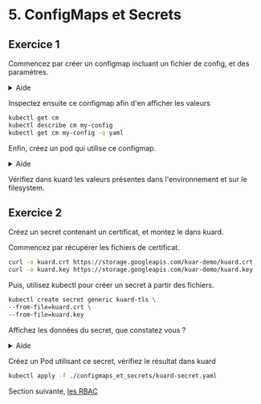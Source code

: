# 5. ConfigMaps et Secrets

## Exercice 1

Commencez par créer un configmap incluant un fichier de config, et des paramètres.

<details>
<summary>Aide</summary>
```bash
kubectl create configmap my-config \
--from-file=./configmaps_et_secrets/simple_config.txt \
--from-literal=extra-param=extra-value \
--from-literal=another-param=another-value
```
</details>

Inspectez ensuite ce configmap afin d'en afficher les valeurs

```bash
kubectl get cm
kubectl describe cm my-config
kubectl get cm my-config -o yaml
```

Enfin, créez un pod qui utilise ce configmap.

<details>
<summary>Aide</summary>
```bash
kubectl apply -f ./3_configmaps_et_secrets/2_kuard_config.yaml
```
</details>

Vérifiez dans kuard les valeurs présentes dans l'environnement et sur le filesystem.

## Exercice 2

Créez un secret contenant un certificat, et montez le dans kuard.

Commencez par récupérer les fichiers de certificat.

```bash
curl -o kuard.crt https://storage.googleapis.com/kuar-demo/kuard.crt
curl -o kuard.key https://storage.googleapis.com/kuar-demo/kuard.key
```

Puis, utilisez kubectl pour créer un secret à partir des fichiers.

```bash
kubectl create secret generic kuard-tls \
--from-file=kuard.crt \
--from-file=kuard.key
```

Affichez les données du secret, que constatez vous ?

<details>
<summary>Aide</summary>

```bash
kubectl get secret
kubectl describe secret
```

</details>

Créez un Pod utilisant ce secret, vérifiez le résultat dans kuard

```bash
kubectl apply -f ./configmaps_et_secrets/kuard-secret.yaml
```

Section suivante, [les RBAC](6_rbac.md)
